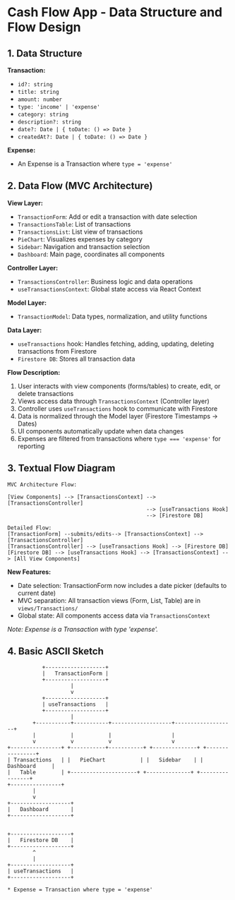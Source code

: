 # Cash Flow App - Data Structure and Flow Design

## 1. Data Structure

**Transaction:**

- `id?: string`
- `title: string`
- `amount: number`
- `type: 'income' | 'expense'`
- `category: string`
- `description?: string`
- `date?: Date | { toDate: () => Date }`
- `createdAt?: Date | { toDate: () => Date }`

**Expense:**

- An Expense is a Transaction where `type = 'expense'`

## 2. Data Flow (MVC Architecture)

**View Layer:**

- `TransactionForm`: Add or edit a transaction with date selection
- `TransactionsTable`: List of transactions
- `TransactionsList`: List view of transactions
- `PieChart`: Visualizes expenses by category
- `Sidebar`: Navigation and transaction selection
- `Dashboard`: Main page, coordinates all components

**Controller Layer:**

- `TransactionsController`: Business logic and data operations
- `useTransactionsContext`: Global state access via React Context

**Model Layer:**

- `TransactionModel`: Data types, normalization, and utility functions

**Data Layer:**

- `useTransactions` hook: Handles fetching, adding, updating, deleting transactions from Firestore
- `Firestore DB`: Stores all transaction data

**Flow Description:**

1. User interacts with view components (forms/tables) to create, edit, or delete transactions
2. Views access data through `TransactionsContext` (Controller layer)
3. Controller uses `useTransactions` hook to communicate with Firestore
4. Data is normalized through the Model layer (Firestore Timestamps → Dates)
5. UI components automatically update when data changes
6. Expenses are filtered from transactions where `type === 'expense'` for reporting

## 3. Textual Flow Diagram

```
MVC Architecture Flow:

[View Components] --> [TransactionsContext] --> [TransactionsController]
                                            --> [useTransactions Hook]
                                            --> [Firestore DB]

Detailed Flow:
[TransactionForm] --submits/edits--> [TransactionsContext] --> [TransactionsController]
[TransactionsController] --> [useTransactions Hook] --> [Firestore DB]
[Firestore DB] --> [useTransactions Hook] --> [TransactionsContext] --> [All View Components]
```

**New Features:**

- Date selection: TransactionForm now includes a date picker (defaults to current date)
- MVC separation: All transaction views (Form, List, Table) are in `views/Transactions/`
- Global state: All components access data via `TransactionsContext`

_Note: Expense is a Transaction with type 'expense'._

## 4. Basic ASCII Sketch

```
           +-------------------+
           |   TransactionForm |
           +-------------------+
                    |
                    v
           +-------------------+
           | useTransactions   |
           +-------------------+
                    |
        +-----------+-----------+-------------------+-------------------+
        |           |           |                   |
        v           v           v                   v
+----------------+ +-----------+-----------+ +--------------+ +----------------+
| Transactions   | |   PieChart           | |   Sidebar    | |   Dashboard     |
|   Table        | +---------------------+ +--------------+ +----------------+
+----------------+
        |
        v
+-------------------+
|   Dashboard       |
+-------------------+


+-------------------+
|   Firestore DB    |
+-------------------+
        ^
        |
+-------------------+
| useTransactions   |
+-------------------+

* Expense = Transaction where type = 'expense'
```
